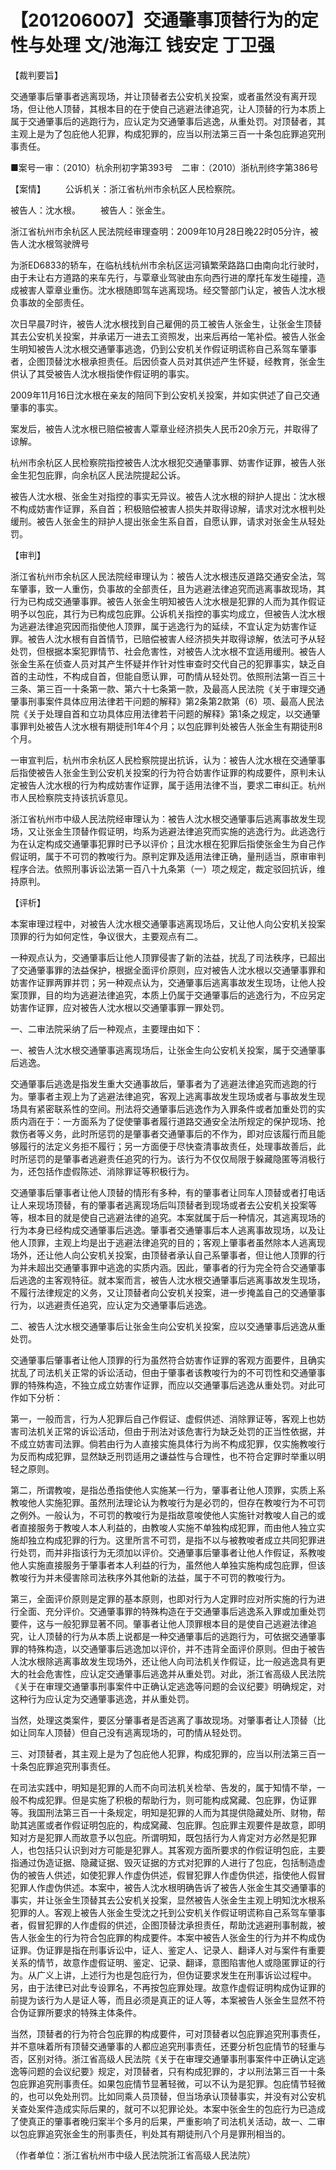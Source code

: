 # 【201206007】交通肇事顶替行为的定性与处理 文/池海江 钱安定 丁卫强

【裁判要旨】

交通肇事后肇事者逃离现场，并让顶替者去公安机关投案，或者虽然没有离开现场，但让他人顶替，其根本目的在于使自己逃避法律追究，让人顶替的行为本质上属于交通肇事后的逃跑行为，应认定为交通肇事后逃逸，从重处罚。对顶替者，其主观上是为了包庇他人犯罪，构成犯罪的，应当以刑法第三百一十条包庇罪追究刑事责任。

■案号一审：（2010）杭余刑初字第393号　二审：（2010）浙杭刑终字第386号

【案情】 　　公诉机关：浙江省杭州市余杭区人民检察院。

被告人：沈水根。 　　被告人：张金生。

浙江省杭州市余杭区人民法院经审理查明：2009年10月28日晚22时05分许，被告人沈水根驾驶牌号

为浙ED6833的轿车，在临杭线杭州市余杭区运河镇繁荣路路口由南向北行驶时，由于未让右方道路的来车先行，与覃章业驾驶由东向西行进的摩托车发生碰撞，造成被害人覃章业重伤。沈水根随即驾车逃离现场。经交警部门认定，被告人沈水根负事故的全部责任。

次日早晨7时许，被告人沈水根找到自己雇佣的员工被告人张金生，让张金生顶替其去公安机关投案，并承诺万一进去工资照发，出来后再给一笔补偿。被告人张金生明知被告人沈水根交通肇事逃逸，仍到公安机关作假证明谎称自己系驾车肇事者，企图顶替沈水根承担责任。后因侦查人员对其供述产生怀疑，经教育，张金生供认了其受被告人沈水根指使作假证明的事实。

2009年11月16日沈水根在亲友的陪同下到公安机关投案，并如实供述了自己交通肇事的事实。

案发后，被告人沈水根已赔偿被害人覃章业经济损失人民币20余万元，并取得了谅解。

杭州市余杭区人民检察院指控被告人沈水根犯交通肇事罪、妨害作证罪，被告人张金生犯包庇罪，向余杭区人民法院提起公诉。

被告人沈水根、张金生对指控的事实无异议。被告人沈水根的辩护人提出：沈水根不构成妨害作证罪，系自首；积极赔偿被害人损失并取得谅解，请求对沈水根判处缓刑。被告人张金生的辩护人提出张金生系自首，自愿认罪，请求对张金生从轻处罚。

【审判】

浙江省杭州市余杭区人民法院经审理认为：被告人沈水根违反道路交通安全法，驾车肇事，致一人重伤，负事故的全部责任，且为逃避法律追究而逃离事故现场，其行为已构成交通肇事罪。被告人张金生明知被告人沈水根是犯罪的人而为其作假证明予以包庇，其行为已构成包庇罪。公诉机关指控的事实均成立，但被告人沈水根为逃避法律追究因而指使他人顶罪，属于逃逸行为的延续，不宜认定为妨害作证罪。被告人沈水根有自首情节，已赔偿被害人经济损失并取得谅解，依法可予从轻处罚，但根据本案犯罪情节、社会危害性，对被告人沈水根不宜适用缓刑。被告人张金生系在侦查人员对其产生怀疑并作针对性审查时交代自己的犯罪事实，缺乏自首的主动性，不构成自首，但能自愿认罪，可酌情从轻处罚。依照刑法第一百三十三条、第三百一十条第一款、第六十七条第一款，及最高人民法院《关于审理交通肇事刑事案件具体应用法律若干问题的解释》第2条第2款第（6）项、最高人民法院《关于处理自首和立功具体应用法律若干问题的解释》第1条之规定，以交通肇事罪判处被告人沈水根有期徒刑1年4个月；以包庇罪判处被告人张金生有期徒刑8个月。

一审宣判后，杭州市余杭区人民检察院提出抗诉，认为：被告人沈水根在交通肇事后指使被告人张金生到公安机关投案的行为符合妨害作证罪的构成要件，原判未认定被告人沈水根的行为构成妨害作证罪，属于适用法律不当，要求二审纠正。杭州市人民检察院支持该抗诉意见。

浙江省杭州市中级人民法院经审理认为：被告人沈水根交通肇事后逃离事故发生现场，又让张金生顶替作假证明，均系为逃避法律追究而实施的逃逸行为。此逃逸行为在认定构成交通肇事犯罪时已予以评价；且沈水根在犯罪后指使张金生为自己作假证明，属于不可罚的教唆行为。原判定罪及适用法律正确，量刑适当，原审审判程序合法。依照刑事诉讼法第一百八十九条第（一）项之规定，裁定驳回抗诉，维持原判。

【评析】

本案审理过程中，对被告人沈水根交通肇事逃离现场后，又让他人向公安机关投案顶罪的行为如何定性，争议很大，主要观点有二。

一种观点认为，交通肇事后让他人顶罪侵害了新的法益，扰乱了司法秩序，已超出了交通肇事罪的法益保护，根据全面评价原则，应对被告人沈水根以交通肇事罪和妨害作证罪两罪并罚；另一种观点认为，交通肇事后逃离事故发生现场，让他人投案顶罪，目的均为逃避法律追究，本质上仍属于交通肇事后的逃逸行为，不应另定妨害作证罪，应对被告人沈水根以交通肇事罪一罪处罚。

一、二审法院采纳了后一种观点，主要理由如下：

一、被告人沈水根交通肇事逃离现场后，让张金生向公安机关投案，属于交通肇事后逃逸。

交通肇事后逃逸是指发生重大交通事故后，肇事者为了逃避法律追究而逃跑的行为。肇事者主观上为了逃避法律追究，客观上逃离事故发生现场或者与事故发生现场具有紧密联系性的空间。刑法将交通肇事后逃逸作为入罪条件或者加重处罚的实质内涵在于：一方面系为了促使肇事者履行道路交通安全法所规定的保护现场、抢救伤者等义务，此时所惩罚的是肇事者交通肇事后的不作为，即对应该履行而且能够履行的法定义务拒不履行；另一方面便于尽快查清事故责任，处理事故善后，此时所惩罚的是肇事者逃避责任追究的行为。该行为不仅仅局限于躲藏隐匿等消极行为，还包括作虚假陈述、消除罪证等积极行为。

交通肇事后肇事者让他人顶替的情形有多种，有的肇事者让同车人顶替或者打电话让人来现场顶替，有的肇事者逃离现场后叫顶替者到现场或者去公安机关投案等等，根本目的就是使自己逃避法律的追究。本案就属于后一种情况，其逃离现场的行为本身已经构成交通肇事后逃逸。肇事者交通肇事后本人逃离事故现场，以及让他人顶罪，主观上均是出于逃避法律追究的目的；客观上肇事者虽然除本人逃离现场外，还让他人向公安机关投案，由顶替者承认自己系肇事者，但让他人顶罪的行为并未超出交通肇事罪中逃逸的实质内涵。因此，肇事者的行为完全符合交通肇事后逃逸的主客观特征。就本案而言，被告人沈水根交通肇事后逃离事故发生现场，不履行法律规定的义务，又让顶替者向公安机关投案，进一步掩盖自己的交通肇事行为，以逃避责任追究，应认定为交通肇事后逃逸。

二、被告人沈水根交通肇事后让张金生向公安机关投案，应以交通肇事后逃逸从重处罚。

交通肇事后肇事者让他人顶罪的行为虽然符合妨害作证罪的客观方面要件，且确实扰乱了司法机关正常的诉讼活动，但由于肇事者该教唆行为的不可罚性和交通肇事罪的特殊构造，不独立成立妨害作证罪，而应以交通肇事后逃逸从重处罚。对此可作如下分析：

第一，一般而言，行为人犯罪后自己作假证、虚假供述、消除罪证等，客观上也妨害司法机关正常的诉讼活动，但由于刑法对该危害行为缺乏处罚的正当性依据，并不成立妨害司法罪。倘若由行为人直接实施具体行为尚不构成犯罪，仅实施教唆行为反而构成犯罪，显然缺乏刑罚适用之谦益性与合理性，也不符合定罪时举重以明轻之原则。

第二，所谓教唆，是指怂恿指使他人实施某一行为，肇事者让他人顶罪，实质上系教唆他人实施犯罪。虽然刑法理论认为教唆行为是必罚的，但存在教唆行为不可罚之例外。一般认为，不可罚的教唆行为是指故意唆使他人实施针对教唆人自己的或者直接服务于教唆人本人利益的，由教唆人实施不单独构成犯罪，而由他人独立实施却独立构成犯罪的行为。这里所言不可罚，是指不以与被教唆者成立共同犯罪进行处罚，而并非指该行为无须加以评价。交通肇事后肇事者让他人作假证，系教唆他人实施直接服务于肇事者本人利益的行为，虽然他人单独实施构成包庇罪，但该教唆行为并未侵害除司法秩序外其他新的法益，属于不可罚的教唆行为。

第三，全面评价原则是定罪的基本原则，也即对行为人定罪时应对所实施的行为进行全面、充分评价。交通肇事罪的特殊构造在于交通肇事后逃逸系入罪或加重处罚要件，这与一般犯罪显著不同。肇事者让他人顶罪根本目的是使自己逃避法律追究，让人顶替的行为从本质上说都是一种交通肇事后的逃跑行为，可依据交通肇事罪的特殊构造，以交通肇事后逃逸加以评价，并不违背全面评价原则。但由于被告人沈水根除逃离事故发生现场外，还让他人向司法机关作假证，比一般逃逸具有更大的社会危害性，应认定交通肇事后逃逸并从重处罚。对此，浙江省高级人民法院《关于在审理交通肇事刑事案件中正确认定逃逸等问题的会议纪要》明确规定，对这种行为应认定为交通肇事逃逸，并从重处罚。

当然，处理这类案件，要区分肇事者是否逃离了事故现场。对肇事者让人顶替（比如让同车人顶替）但自己没有逃离现场的，可酌情从轻处罚。

三、对顶替者，其主观上是为了包庇他人犯罪，构成犯罪的，应当以刑法第三百一十条包庇罪追究刑事责任。

在司法实践中，明知是犯罪的人而不向司法机关检举、告发的，属于知情不举，一般不构成犯罪。但是实施了积极的帮助行为，则可能构成窝藏、包庇罪，伪证罪等。我国刑法第三百一十条规定，明知是犯罪的人而为其提供隐藏处所、财物，帮助其逃匿或者作假证明包庇的，构成窝藏、包庇罪。包庇罪主观要件是故意，即明知对方是犯罪人而故意予以包庇。所谓明知，既包括行为人肯定对方必然是犯罪人，也包括只认识到对方可能是犯罪人。其客观方面所要求的作假证明包庇，主要指通过伪造证据、隐藏证据、毁灭证据的方式对犯罪的人进行了包庇，包括制造虚伪的被告人供述，如使犯罪人作虚伪供述，假冒犯罪人作虚伪供述，指使他人假冒犯罪人作虚伪供述。本案中，被告人沈水根明确告诉了被告人张金生其交通肇事的事实，并让张金生顶替其去公安机关投案，显然被告人张金生主观上明知沈水根系犯罪的人。客观上被告人张金生受沈之托到公安机关作假证明谎称自己系驾车肇事者，假冒犯罪的人作虚假的供述，企图顶替沈承担责任，帮助沈逃避刑事制裁，被告人张金生的行为符合包庇罪的构成要件。本案中被告人张金生的行为并不构成伪证罪。伪证罪是指在刑事诉讼中，证人、鉴定人、记录人、翻译人对与案件有重要关系的情节，故意作虚假证明、鉴定、记录、翻译，意图陷害他人或隐匿罪证的行为。从广义上讲，上述行为也是包庇行为，但伪证要求发生在刑事诉讼过程中。另，由于法律已对此专设罪名，不再按包庇罪处理。故意作虚假证明构成伪证罪的前提为该行为人是证人等，而且必须是真正的证人等，本案被告人张金生显然不符合伪证罪所要求的特殊主体条件。

当然，顶替者的行为符合包庇罪的构成要件，可对顶替者以包庇罪追究刑事责任，并不意味着所有顶替交通肇事的人都应追究刑事责任，还要分析包庇情节的轻重与否，区别对待。浙江省高级人民法院《关于在审理交通肇事刑事案件中正确认定逃逸等问题的会议纪要》规定，对顶替者，只有构成犯罪的，才以刑法第三百一十条包庇罪追究刑事责任。如果包庇情节显著轻微，可以不认为是犯罪。包庇情节轻微的，也可以免处刑罚。比如同乘人员顶替，但当场承认顶替事实，并没有对公安机关查处案件造成实际后果的，就可不以犯罪论处。本案中张金生的包庇行为已造成了使真正的肇事者晚归案半个多月的后果，严重影响了司法机关活动，故一、二审以包庇罪追究张金生的刑事责任，判处其有期徒刑八个月是罪刑相当的。

（作者单位：浙江省杭州市中级人民法院浙江省高级人民法院）